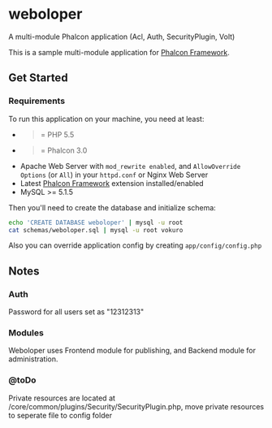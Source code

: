 # weboloper
A multi-module Phalcon application  (Acl, Auth, SecurityPlugin, Volt)

This is a sample multi-module application for [Phalcon Framework](https://github.com/phalcon/cphalcon).

## Get Started

### Requirements

To run this application on your machine, you need at least:

* >= PHP 5.5
* >= Phalcon 3.0
* Apache Web Server with `mod_rewrite enabled`, and `AllowOverride Options` (or `All`) in your `httpd.conf` or Nginx Web Server
* Latest [Phalcon Framework](https://github.com/phalcon/cphalcon) extension installed/enabled
* MySQL >= 5.1.5

Then you'll need to create the database and initialize schema:

```bash
echo 'CREATE DATABASE weboloper' | mysql -u root
cat schemas/weboloper.sql | mysql -u root vokuro
```

Also you can override application config by creating `app/config/config.php` 


## Notes
### Auth
Password for all users set as "12312313"

### Modules
Weboloper uses Frontend module for publishing, and Backend module for administration.

### @toDo
Private resources are located at /core/common/plugins/Security/SecurityPlugin.php, move private resources to seperate file to config folder